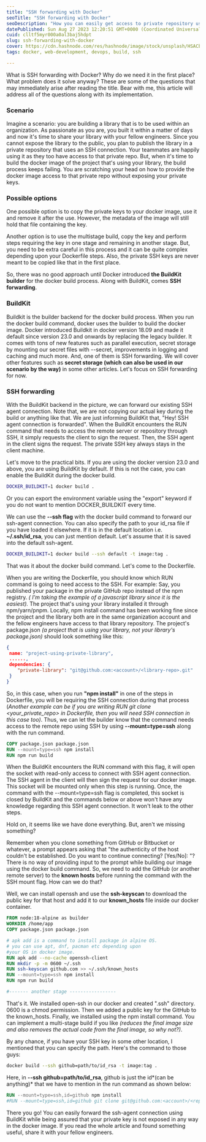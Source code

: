 ```yaml
---
title: "SSH forwarding with Docker"
seoTitle: "SSH forwarding with Docker"
seoDescription: "How you can easily get access to private repository using Docker BuildKit? Read to find out how you can perform SSH forwarding with Docker."
datePublished: Sun Aug 27 2023 12:20:51 GMT+0000 (Coordinated Universal Time)
cuid: clltf5myr000a0al3baj5hdpt
slug: ssh-forwarding-with-docker
cover: https://cdn.hashnode.com/res/hashnode/image/stock/unsplash/HSACbYjZsqQ/upload/774dc7b2b88eadedb5f44dafb979cb21.jpeg
tags: docker, web-development, devops, build, ssh

---
```


What is SSH forwarding with Docker? Why do we need it in the first place? What problem does it solve anyway? These are some of the questions that may immediately arise after reading the title. Bear with me, this article will address all of the questions along with its implementation.

### Scenario

Imagine a scenario: you are building a library that is to be used within an organization. As passionate as you are, you built it within a matter of days and now it's time to share your library with your fellow engineers. Since you cannot expose the library to the public, you plan to publish the library in a private repository that uses an SSH connection. Your teammates are happily using it as they too have access to that private repo. But, when it's time to build the docker image of the project that's using your library, the build process keeps failing. You are scratching your head on how to provide the docker image access to that private repo without exposing your private keys.

### Possible options

One possible option is to copy the private keys to your docker image, use it and remove it after the use. However, the metadata of the image will still hold that file containing the key.

Another option is to use the multistage build, copy the key and perform steps requiring the key in one stage and remaining in another stage. But, you need to be extra careful in this process and it can be quite complex depending upon your Dockerfile steps. Also, the private SSH keys are never meant to be copied like that in the first place.

So, there was no good approach until Docker introduced **the BuildKit builder** for the docker build process. Along with BuildKit, comes **SSH forwarding**.

### BuildKit

Buildkit is the builder backend for the docker build process. When you run the docker build command, docker uses the builder to build the docker image. Docker introduced Buildkit in docker version 18.09 and made it default since version 23.0 and onwards by replacing the legacy builder. It comes with tons of new features such as parallel execution, secret storage by mounting our secret files with --secret, improvements in logging and caching and much more. And, one of them is SSH forwarding. We will cover other features such as **secret storage (which can also be used in our scenario by the way)** in some other articles. Let's focus on SSH forwarding for now.

### SSH forwarding

With the BuildKit backend in the picture, we can forward our existing SSH agent connection. Note that, we are not copying our actual key during the build or anything like that. We are just informing BuildKit that, "Hey! SSH agent connection is forwarded". When the BuildKit encounters the RUN command that needs to access the remote server or repository through SSH, it simply requests the client to sign the request. Then, the SSH agent in the client signs the request. The private SSH key always stays in the client machine.

Let's move to the practical bits. If you are using the docker version 23.0 and above, you are using BuildKit by default. If this is not the case, you can enable the BuildKit during the docker build.

```bash
DOCKER_BUILDKIT=1 docker build .
```

Or you can export the environment variable using the "export" keyword if you do not want to mention DOCKER\_BUILDKIT every time.

We can use the **\--ssh flag** with the docker build command to forward our ssh-agent connection. You can also specify the path to your id\_rsa file if you have loaded it elsewhere. If it is in the default location i.e. **~/.ssh/id\_rsa**, you can just mention default. Let's assume that it is saved into the default ssh-agent.

```bash
DOCKER_BUILDKIT=1 docker build --ssh default -t image:tag .
```

That was it about the docker build command. Let's come to the Dockerfile.

When you are writing the Dockerfile, you should know which RUN command is going to need access to the SSH. For example: Say, you published your package in the private GitHub repo instead of the npm registry. *( I'm taking the example of a javascript library since it is the easiest).* The project that's using your library installed it through npm/yarn/pnpm. Locally, npm install command has been working fine since the project and the library both are in the same organization account and the fellow engineers have access to that library repository. The project's package.json *(a project that is using your library, not your library's package.json)* should look something like this:

```json
{
 name: "project-using-private-library",
 ......,
 dependencies: {
    "private-library": "git@github.com:<account>/<library-repo>.git"
 }
}
```

So, in this case, when you run **"npm install"** in one of the steps in Dockerfile, you will be requiring the SSH connection during that process (*Another example can be if you are writing RUN git clone &lt;your\_private\_repo&gt; in Dockerfile, then you will need SSH connection in this case too)*. Thus, we can let the builder know that the command needs access to the remote repo using SSH by using **\--mount=type=ssh** along with the run command.

```dockerfile
COPY package.json package.json
RUN --mount=type=ssh npm install
RUN npm run build
```

When the BuildKit encounters the RUN command with this flag, it will open the socket with read-only access to connect with SSH agent connection. The SSH agent in the client will then sign the request for our docker image. This socket will be mounted only when this step is running. Once, the command with the --mount=type=ssh flag is completed, this socket is closed by BuildKit and the commands below or above won't have any knowledge regarding this SSH agent connection. It won't leak to the other steps.

Hold on, it seems like we have done everything. But, aren't we missing something?

Remember when you clone something from GitHub or Bitbucket or whatever, a prompt appears asking that "the authenticity of the host couldn't be established. Do you want to continue connecting? \[Yes/No\]: "? There is no way of providing input to the prompt while building our image using the docker build command. So, we need to add the GitHub (or another remote server) to the **known hosts** before running the command with the SSH mount flag. How can we do that?

Well, we can install openssh and use the **ssh-keyscan** to download the public key for that host and add it to our **known\_hosts** file inside our docker container.

```dockerfile
FROM node:18-alpine as builder
WORKDIR /home/app
COPY package.json package.json

# apk add is a command to install package in alpine OS.
# you can use apt, dnf, pacman etc depending upon 
#your OS in docker image.
RUN apk add --no-cache openssh-client
RUN mkdir -p -m 0600 ~/.ssh
RUN ssh-keyscan github.com >> ~/.ssh/known_hosts
RUN --mount=type=ssh npm install
RUN npm run build

#------- another stage -----------------
```

That's it. We installed open-ssh in our docker and created ".ssh" directory. 0600 is a chmod permission. Then we added a public key for the GitHub to the known\_hosts. Finally, we installed using the npm install command. You can implement a multi-stage build if you like *(reduces the final image size and also removes the actual code from the final image, so why not?)*.

By any chance, if you have your SSH key in some other location, I mentioned that you can specify the path. Here's the command to those guys:

```bash
docker build --ssh github=path/to/id_rsa -t image:tag .
```

Here, in **\--ssh github=path/to/id\_rsa**, github is just the id\*(can be anything)\* that we have to mention in the run command as shown below:

```dockerfile
RUN --mount=type=ssh,id=github npm install
#RUN --mount=type=ssh,id=github git clone git@github.com:<account>/<repo>.git
```

There you go! You can easily forward the ssh-agent connection using BuildKit while being assured that your private key is not exposed in any way in the docker image. If you read the whole article and found something useful, share it with your fellow engineers.